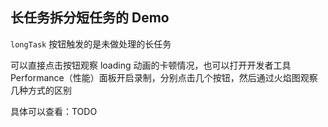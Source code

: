 ## 长任务拆分短任务的 Demo

`longTask` 按钮触发的是未做处理的长任务

可以直接点击按钮观察 loading 动画的卡顿情况，也可以打开开发者工具 Performance（性能）面板开启录制，分别点击几个按钮，然后通过火焰图观察几种方式的区别

具体可以查看：TODO
